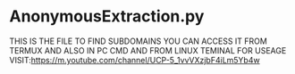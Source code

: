 # AnonymousExtraction.py
THIS IS THE FILE TO FIND SUBDOMAINS YOU CAN ACCESS IT FROM TERMUX AND ALSO IN PC CMD AND FROM LINUX TEMINAL FOR USEAGE
VISIT:https://m.youtube.com/channel/UCP-5_1vvVXzjbF4iLm5Yb4w
